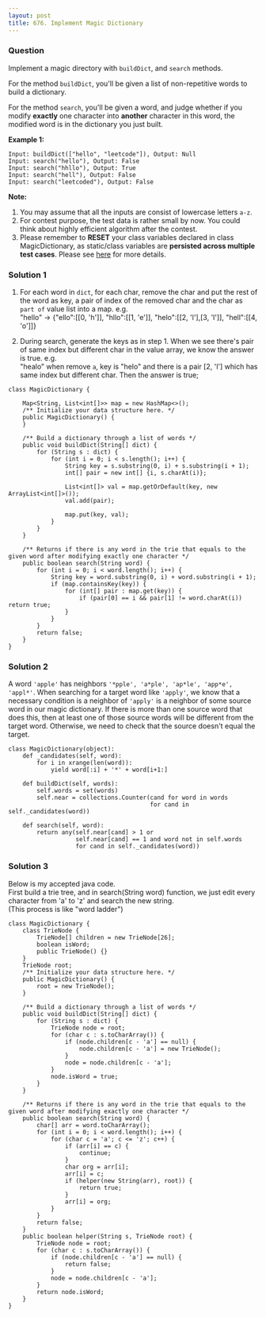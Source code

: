 ```yaml
---
layout: post
title: 676. Implement Magic Dictionary
---
```

### Question
Implement a magic directory with `buildDict`, and `search` methods.

For the method `buildDict`, you'll be given a list of non-repetitive words to
build a dictionary.

For the method `search`, you'll be given a word, and judge whether if you
modify **exactly** one character into **another** character in this word, the
modified word is in the dictionary you just built.

 **Example 1:**  

    
    
    Input: buildDict(["hello", "leetcode"]), Output: Null
    Input: search("hello"), Output: False
    Input: search("hhllo"), Output: True
    Input: search("hell"), Output: False
    Input: search("leetcoded"), Output: False
    

**Note:**  

  1. You may assume that all the inputs are consist of lowercase letters `a-z`.
  2. For contest purpose, the test data is rather small by now. You could think about highly efficient algorithm after the contest.
  3. Please remember to **RESET** your class variables declared in class MagicDictionary, as static/class variables are **persisted across multiple test cases**. Please see [here](https://leetcode.com/faq/#different-output) for more details.

### Solution 1
  1. For each word in `dict`, for each char, remove the char and put the rest of the word as key, a pair of index of the removed char and the char as `part of` value list into a map. e.g.  
"hello" -> {"ello":[[0, 'h']], "hllo":[[1, 'e']], "helo":[[2, 'l'],[3, 'l']],
"hell":[[4, 'o']]}

  2. During search, generate the keys as in step 1. When we see there's pair of same index but different char in the value array, we know the answer is true. e.g.  
"healo" when remove `a`, key is "helo" and there is a pair [2, 'l'] which has
same index but different char. Then the answer is true;

    
    
    class MagicDictionary {
    
        Map<String, List<int[]>> map = new HashMap<>();
        /** Initialize your data structure here. */
        public MagicDictionary() {
        }
        
        /** Build a dictionary through a list of words */
        public void buildDict(String[] dict) {
            for (String s : dict) {
                for (int i = 0; i < s.length(); i++) {
                    String key = s.substring(0, i) + s.substring(i + 1);
                    int[] pair = new int[] {i, s.charAt(i)};
                    
                    List<int[]> val = map.getOrDefault(key, new ArrayList<int[]>());
                    val.add(pair);
                    
                    map.put(key, val);
                }
            }
        }
        
        /** Returns if there is any word in the trie that equals to the given word after modifying exactly one character */
        public boolean search(String word) {
            for (int i = 0; i < word.length(); i++) {
                String key = word.substring(0, i) + word.substring(i + 1);
                if (map.containsKey(key)) {
                    for (int[] pair : map.get(key)) {
                        if (pair[0] == i && pair[1] != word.charAt(i)) return true;
                    }
                }
            }
            return false;
        }
    }
    


### Solution 2
A word `'apple'` has neighbors `'*pple', 'a*ple', 'ap*le', 'app*e', 'appl*'`.
When searching for a target word like `'apply'`, we know that a necessary
condition is a neighbor of `'apply'` is a neighbor of some source word in our
magic dictionary. If there is more than one source word that does this, then
at least one of those source words will be different from the target word.
Otherwise, we need to check that the source doesn't equal the target.

    
    
    class MagicDictionary(object):
        def _candidates(self, word):
            for i in xrange(len(word)):
                yield word[:i] + '*' + word[i+1:]
                
        def buildDict(self, words):
            self.words = set(words)
            self.near = collections.Counter(cand for word in words
                                            for cand in self._candidates(word))
    
        def search(self, word):
            return any(self.near[cand] > 1 or 
                       self.near[cand] == 1 and word not in self.words
                       for cand in self._candidates(word))
    


### Solution 3
Below is my accepted java code.  
First build a trie tree, and in search(String word) function, we just edit
every character from 'a' to 'z' and search the new string.  
(This process is like "word ladder")

    
    
    class MagicDictionary {
        class TrieNode {
            TrieNode[] children = new TrieNode[26];
            boolean isWord;
            public TrieNode() {}
        }
        TrieNode root;
        /** Initialize your data structure here. */
        public MagicDictionary() {
            root = new TrieNode();
        }
        
        /** Build a dictionary through a list of words */
        public void buildDict(String[] dict) {
            for (String s : dict) {
                TrieNode node = root;
                for (char c : s.toCharArray()) {
                    if (node.children[c - 'a'] == null) {
                        node.children[c - 'a'] = new TrieNode();
                    }
                    node = node.children[c - 'a'];
                }
                node.isWord = true;
            }
        }
        
        /** Returns if there is any word in the trie that equals to the given word after modifying exactly one character */
        public boolean search(String word) {
            char[] arr = word.toCharArray();
            for (int i = 0; i < word.length(); i++) {
                for (char c = 'a'; c <= 'z'; c++) {
                    if (arr[i] == c) {
                        continue;
                    }
                    char org = arr[i];
                    arr[i] = c;
                    if (helper(new String(arr), root)) {
                        return true;
                    }
                    arr[i] = org;
                }
            }
            return false;
        }
        public boolean helper(String s, TrieNode root) {
            TrieNode node = root;
            for (char c : s.toCharArray()) {
                if (node.children[c - 'a'] == null) {
                    return false;
                }
                node = node.children[c - 'a'];
            }
            return node.isWord;
        }
    }
    



